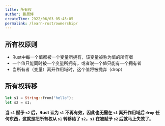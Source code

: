 ```yaml
---
title: 所有权
author: 鹏展博
createTime: 2022/06/03 05:45:05
permalink: /learn-rust/ownership/
---
```


## 所有权原则

- Rust中每一个值都被一个变量所拥有，该变量被称为值的所有者
- 一个值只能同时被一个变量所拥有，或者说一个值只能有一个拥有者
- 当所有者（变量）离开作用域时，这个值将被抛弃（drop）

## 所有权转移

```rust
let s1 = String::from("hello");
let s2 = s1;
```

**当 `s1` 赋予 `s2` 后，Rust 认为 `s1` 不再有效，因此也无需在 `s1` 离开作用域后 `drop` 任何东西，这就是把所有权从 `s1` 转移给了 `s2`，`s1` 在被赋予 `s2` 后就马上失效了**。
